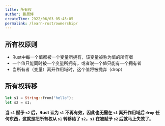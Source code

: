 ```yaml
---
title: 所有权
author: 鹏展博
createTime: 2022/06/03 05:45:05
permalink: /learn-rust/ownership/
---
```


## 所有权原则

- Rust中每一个值都被一个变量所拥有，该变量被称为值的所有者
- 一个值只能同时被一个变量所拥有，或者说一个值只能有一个拥有者
- 当所有者（变量）离开作用域时，这个值将被抛弃（drop）

## 所有权转移

```rust
let s1 = String::from("hello");
let s2 = s1;
```

**当 `s1` 赋予 `s2` 后，Rust 认为 `s1` 不再有效，因此也无需在 `s1` 离开作用域后 `drop` 任何东西，这就是把所有权从 `s1` 转移给了 `s2`，`s1` 在被赋予 `s2` 后就马上失效了**。
